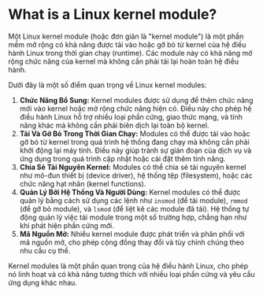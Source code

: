 # What is a Linux kernel module?

Một Linux kernel module (hoặc đơn giản là "kernel module") là một phần mềm mở rộng có khả năng được tải vào hoặc gỡ bỏ từ kernel của hệ điều hành Linux trong thời gian chạy (runtime). Các module này có khả năng mở rộng chức năng của kernel mà không cần phải tải lại hoàn toàn hệ điều hành.

Dưới đây là một số điểm quan trọng về Linux kernel modules:

1. **Chức Năng Bổ Sung:** Kernel modules được sử dụng để thêm chức năng mới vào kernel hoặc mở rộng chức năng hiện có. Điều này cho phép hệ điều hành Linux hỗ trợ nhiều loại phần cứng, giao thức mạng, và tính năng khác mà không cần phải biên dịch lại toàn bộ kernel.
2. **Tải Và Gỡ Bỏ Trong Thời Gian Chạy:** Modules có thể được tải vào hoặc gỡ bỏ từ kernel trong quá trình hệ thống đang chạy mà không cần phải khởi động lại máy tính. Điều này giúp tránh sự gián đoạn của dịch vụ và ứng dụng trong quá trình cập nhật hoặc cài đặt thêm tính năng.
3. **Chia Sẻ Tài Nguyên Kernel:** Modules có thể chia sẻ tài nguyên kernel như mô-đun thiết bị (device driver), hệ thống tệp (filesystem), hoặc các chức năng hạt nhân (kernel functions).
4. **Quản Lý Bởi Hệ Thống Và Người Dùng:** Kernel modules có thể được quản lý bằng cách sử dụng các lệnh như `insmod` (để tải module), `rmmod` (để gỡ bỏ module), và `lsmod` (để liệt kê các module đã tải). Hệ thống tự động quản lý việc tải module trong một số trường hợp, chẳng hạn như khi phát hiện phần cứng mới.
5. **Mã Nguồn Mở:** Nhiều kernel module được phát triển và phân phối với mã nguồn mở, cho phép cộng đồng thay đổi và tùy chỉnh chúng theo nhu cầu cụ thể.

Kernel modules là một phần quan trọng của hệ điều hành Linux, cho phép nó linh hoạt và có khả năng tương thích với nhiều loại phần cứng và yêu cầu ứng dụng khác nhau.